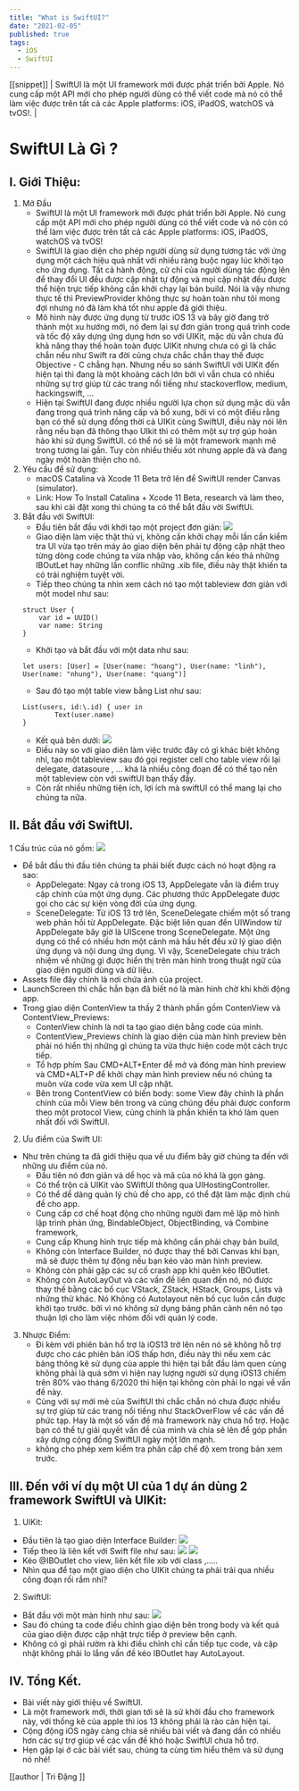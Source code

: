 ```yaml
---
title: "What is SwiftUI?"
date: "2021-02-05"
published: true
tags:
  - iOS
  - SwiftUI
---
```


[[snippet]]
|   SwiftUI là một UI framework mới được phát triển bởi Apple. Nó cung cấp một API mới cho phép người dùng có thể viết code mà nó có thể làm việc được trên tất cả các Apple platforms: iOS, iPadOS, watchOS và tvOS!.
|   

# SwiftUI Là Gì ?

## I. Giới Thiệu:
1. Mở Đầu
    - SwiftUI là một UI framework mới được phát triển bởi Apple. Nó cung cấp một API mới cho phép người dùng có thể viết code và nó còn có thể làm việc được trên tất cả các Apple platforms: iOS, iPadOS, watchOS và tvOS!
    - SwiftUI là giao diện cho phép người dùng sử dụng tương tác với ứng dụng một cách hiệu quả nhất với nhiều ràng buộc ngay lúc khởi tạo cho ứng dụng. Tất cả hành động, cử chỉ của người dùng tác động lên để thay đổi UI đều được cập nhật tự động và mọi cập nhật đều được thể hiện trực tiếp không cần khởi chạy lại bản build. Nói là vậy nhưng thực tế thì PreviewProvider không thực sự hoàn toàn như tôi mong đợi nhưng nó đã làm khá tốt như apple đã giới thiệu.
    - Mô hình này được ứng dụng từ trước iOS 13 và bây giờ đang trở thành một xu hướng mới, nó đem lại sự đơn giản trong quá trình code và tốc độ xây dựng ứng dụng hơn so với UIKit, mặc dù vẫn chưa đủ khả năng thay thế hoàn toàn được UIKit nhưng chưa có gì là chắc chắn nếu như Swift ra đời củng chưa chắc chắn thay thế được Objective - C chẳng hạn. Nhưng nếu so sánh SwiftUI với UIKit đến hiện tại thì đang là một khoảng cách lớn bởi vì vẫn chưa có nhiều những sự trợ giúp từ các trang nổi tiếng như stackoverflow, medium, hackingswift, ... 
    - Hiện tại SwiftUI đang được nhiều người lựa chọn sử dụng mặc dù vẫn đang trong quá trình nâng cấp và bổ xung, bởi vì có một điều rằng bạn có thể sử dụng đồng thời cả UIKit cùng SwiftUI, điều này nói lên rằng nếu bạn đã thông thạo UIkit thì có thêm một sự trợ gúp hoàn hảo khi sử dụng SwiftUI. có thể nó sẽ là một framework mạnh mẽ trong tương lai gần. Tuy còn nhiều thiếu xót nhưng apple đã và đang ngày một hoàn thiện cho nó. 
2. Yêu cầu để sử dụng:
    - macOS Catalina và Xcode 11 Beta trở lên để SwiftUI render Canvas (simulator).
    - Link: How To Install Catalina + Xcode 11 Beta, research và làm theo, sau khi cài đặt xong thì chúng ta có thể bắt đầu vời SwiftUi.
3. Bắt đầu với SwiftUI:
    - Đầu tiên bắt đầu với khởi tạo một project đơn giản:
![](https://i.ibb.co/874rTgF/Screenshot-2021-02-03-at-15-15-58.png)
    - Giao diện làm việc thật thú vị, không cần khởi chạy mỗi lần cần kiểm tra UI vừa tạo trên máy ảo giao diện bên phải tự động cập nhật theo từng dòng code chúng ta vừa nhập vào, không cần kéo thả những IBOutLet hay những lần conflic những .xib file, điều này thật khiến ta có trải nghiệm tuyệt vời. 
    - Tiếp theo chúng ta nhìn xem cách nó tạo một tableview đơn giản với một model như sau: 
    ```{.sh}
    struct User {
        var id = UUID()
        var name: String
    }
    ```
    - Khởi tạo và bắt đầu với một data như sau:
    ```{.sh}
    let users: [User] = [User(name: "hoang"), User(name: "linh"), User(name: "nhung"), User(name: "quang")]
    ```
    - Sau đó tạo một table view bằng List như sau:
    ```{.sh}
    List(users, id:\.id) { user in
            Text(user.name)
    }
    ```
    - Kết quả bên dưới:
![](https://i.ibb.co/tbCGM1W/ezgif-com-gif-maker-4.gif)
    - Điều này so với giao diên làm việc trước đây có gì khác biệt không nhỉ, tạo một tableview sau đó gọi register cell cho table view rồi lại delegate, datasoure , ... khá là nhiều công đoạn để có thể tạo nên một tableview còn với swiftUI bạn thấy đấy.
    - Còn rất nhiều những tiện ích, lợi ích mà swiftUI có thể mang lại cho chúng ta nữa.
## II. Bắt đầu với SwiftUI.
1   Cấu trúc của nó gồm: 
![](https://i.ibb.co/68BbdVm/Screenshot-2021-02-03-at-16-00-05.png)
- Để bắt đầu thì đầu tiên chúng ta phải biết được cách nó hoạt động ra sao:
    - AppDelegate: Ngay cả trong iOS 13, AppDelegate vẫn là điểm truy cập chính của một ứng dụng. Các phương thức AppDelegate được gọi cho các sự kiện vòng đời của ứng dụng.
    - SceneDelegate: Từ iOS 13 trở lên, SceneDelegate chiếm một số trang web phản hồi từ AppDelegate. Đặc biệt liên quan đến UIWindow từ AppDelegate bây giờ là UIScene trong SceneDelegate. Một ứng dụng có thể có nhiều hơn một cảnh mà hầu hết đều xử lý giao diện ứng dụng và nội dung ứng dụng. Vì vậy, SceneDelegate chịu trách nhiệm về những gì được hiển thị trên màn hình trong thuật ngữ của giao diện người dùng và dữ liệu.
- Assets file đây chính là nơi chứa ảnh của project. 
- LaunchScreen thì chắc hẳn bạn đã biết nó là màn hình chờ khi khởi động app.
- Trong giao diện ContenView ta thấy 2 thành phần gồm ContenView và ContentView_Previews:
    - ContenView chính là nơi ta tạo giao diện bằng code của mình.
    - ContentView_Previews chính là giao diện của màn hình preview bên phải nó hiển thị những gì chúng ta vừa thực hiện code một cách trực tiếp.
    - Tổ hợp phím Sau CMD+ALT+Enter để mở và đóng màn hình preview và CMD+ALT+P để khởi chạy màn hình preview nếu nó chúng ta muôn vừa code vừa xem UI cập nhật.
    - Bên trong ContentView có biến body: some View đây chính là phần chính của mỗi View bên trong và củng chúng đều phải được conform theo một protocol View, củng chính là phần khiến ta khó làm quen nhất đối với SwiftUI.
2. Ưu điểm của Swift UI:
- Như trên chúng ta đã giới thiệu qua về ưu điểm bây giờ chúng ta đến với những ưu điểm của nó.
    - Đầu tiên nó đơn giản và dể học và mã của nó khá là gọn gàng.
    - Có thể trộn cả UIKit vào SWiftUI thông qua UIHostingController.
    - Có thể dể dàng quản lý chủ đề cho app, có thể đặt làm mặc định chủ đề cho app.
    - Cung cấp cơ chế hoạt động cho những người đam mê lập mô hình lập trình phản ứng, BindableObject, ObjectBinding, và Combine framework,
    - Cung cấp Khung hình trực tiếp mà không cần phải chạy bản build, 
    - Không còn Interface Builder, nó được thay thế bởi Canvas khi bạn, mã sẽ được thêm tự động nếu bạn kéo vào màn hình preview.
    - Không còn phải gặp các sự cố crash app khi quên kéo IBOutlet.
    - Không còn AutoLayOut và các vấn đề liên quan đến nó, nó được thay thế bằng các bố cục VStack, ZStack, HStack, Groups, Lists và những thử khác. Nó Không có Autolayout nên bố cục luôn cần được khởi tạo trước. bởi vì nó không sử dụng bảng phân cảnh nên nó tạo thuận lợi cho làm việc nhóm đối với quản lý code. 
3. Nhược Điểm:
    - Đi kèm với phiên bản hổ trợ là iOS13 trở lên nên nó sẽ không hỗ trợ được cho các phiên bản iOS thấp hơn, điều này thì nếu xem các bảng thông kê sử dụng của apple thì hiện tại bắt đầu làm quen củng không phải là quá sớm vì hiện nay lượng người sử dụng iOS13 chiếm trên 80% vào tháng 6/2020 thì hiện tại không còn phải lo ngại về vấn đề này. 
    - Cùng với sự mới mẻ của SwiftUI thì chắc chắn nó chưa được nhiều sự trợ giúp từ các trang nổi tiếng như StackOverFlow về các vấn đề phức tạp. Hay là một số vấn đề mà framework này chưa hổ trợ. Hoặc bạn có thể tự giải quyết vấn đề của mình và chia sẽ lên để góp phần xây dựng cộng đồng SwiftUI ngày một lớn mạnh.
    - không cho phép xem kiểm tra phân cấp chế độ xem trong bản xem trước.
## III. Đến với ví dụ một UI của 1 dự án dùng 2 framework SwiftUI và UIKit:
1. UIKit: 
- Đầu tiên là tạo giao diện Interface Builder:
![](https://i.ibb.co/K7wLX9C/Screen-Shot-2021-02-05-at-16-43-36.png)
- Tiếp theo là liên kết với Swift file như sau:
![](https://i.ibb.co/p305kB1/Screen-Shot-2021-02-05-at-16-51-09.png)
![](https://i.ibb.co/0tXMr1N/Screen-Shot-2021-02-05-at-16-51-24.png)
- Kéo @IBOutlet cho view, liên kết file xib với class ,.....
- Nhìn qua để tạo một giao diện cho UIKit chúng ta phải trải qua nhiều công đoạn rối rắm nhỉ?
2. SwiftUI:
- Bắt đầu với một màn hình như sau:
![](https://i.ibb.co/0rthy8v/Screenshot-2021-02-05-at-17-16-02.png)
- Sau đó chúng ta code điều chỉnh giao diện bên trong body và kết quả của giao diện được cập nhật trực tiếp ở preview bên cạnh. 
- Không có gì phải rườm rà khi điều chỉnh chỉ cần tiếp tục code, và cập nhật không phải lo lắng vấn đề kéo IBOutlet hay AutoLayout.

## IV. Tổng Kết.
- Bài viết này giới thiệu về SwiftUI.
- Là một framework mới, thời gian tới sẽ là sử khởi đầu cho framework này, với thống kê của apple thì ios 13 không phải là rào cản hiện tại.
- Cộng động iOS ngày càng chia sẽ nhiều bài viết và đang dần có nhiều hơn các sự trợ giúp về các vấn đề khó hoặc SwiftUI chưa hỗ trợ. 
- Hẹn gặp lại ở các bài viết sau, chúng ta cùng tìm hiểu thêm và sử dụng nó nhé!

[[author | Tri Đặng ]]



